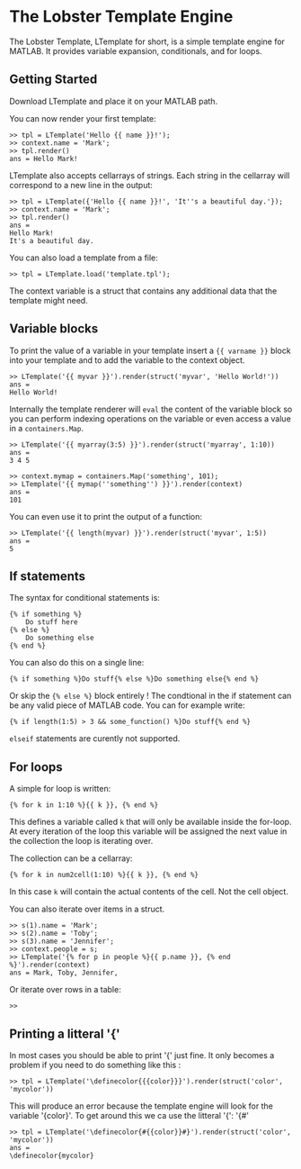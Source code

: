 
# The Lobster Template Engine

The Lobster Template, LTemplate for short, is a simple template engine for MATLAB. It provides variable expansion, conditionals, and for loops. 

## Getting Started 

Download LTemplate and place it on your MATLAB path. 

You can now render your first template: 

    >> tpl = LTemplate('Hello {{ name }}!');
    >> context.name = 'Mark';
    >> tpl.render()
    ans = Hello Mark!

LTemplate also accepts cellarrays of strings. Each string in the cellarray will correspond to a new line in the output: 

    >> tpl = LTemplate({'Hello {{ name }}!', 'It''s a beautiful day.'});
    >> context.name = 'Mark';
    >> tpl.render()
    ans = 
    Hello Mark!    
    It's a beautiful day.

You can also load a template from a file:

    >> tpl = LTemplate.load('template.tpl');

The context variable is a struct that contains any additional data that the template might need. 

## Variable blocks

To print the value of a variable in your template insert a `{{ varname }}` block into your template and to add the variable to the context object. 
    
    >> LTemplate('{{ myvar }}').render(struct('myvar', 'Hello World!'))
    ans = 
    Hello World!

Internally the template renderer will `eval` the content of the variable block so you can perform indexing operations on the variable or even access a value in a `containers.Map`. 

    >> LTemplate('{{ myarray(3:5) }}').render(struct('myarray', 1:10))
    ans = 
    3 4 5

    >> context.mymap = containers.Map('something', 101);
    >> LTemplate('{{ mymap(''something'') }}').render(context)
    ans = 
    101

You can even use it to print the output of a function: 

    >> LTemplate('{{ length(myvar) }}').render(struct('myvar', 1:5))
    ans = 
    5

## If statements

The syntax for conditional statements is: 
    
    {% if something %}
        Do stuff here 
    {% else %}
        Do something else
    {% end %}

You can also do this on a single line: 

    {% if something %}Do stuff{% else %}Do something else{% end %}

Or skip the `{% else %}` block entirely ! The condtional in the if statement can be any valid piece of MATLAB code. You can for example write: 

    {% if length(1:5) > 3 && some_function() %}Do stuff{% end %}

`elseif` statements are curently not supported.

## For loops

A simple for loop is written:

    {% for k in 1:10 %}{{ k }}, {% end %}

This defines a variable called `k` that will only be available inside the for-loop. At every iteration of the loop this variable will be assigned the next value in the collection the loop is iterating over. 

The collection can be a cellarray:

    {% for k in num2cell(1:10) %}{{ k }}, {% end %}

In this case `k` will contain the actual contents of the cell. Not the cell object. 

You can also iterate over items in a struct. 

    >> s(1).name = 'Mark';
    >> s(2).name = 'Toby';
    >> s(3).name = 'Jennifer';
    >> context.people = s;
    >> LTemplate('{% for p in people %}{{ p.name }}, {% end %}').render(context)
    ans = Mark, Toby, Jennifer, 

Or iterate over rows in a table:

    >> 

## Printing a litteral '{'

In most cases you should be able to print '{' just fine. It only becomes a problem if you need to do something like this : 

    >> tpl = LTemplate('\definecolor{{{color}}}').render(struct('color', 'mycolor'))

This will produce an error because the template engine will look for the variable '{color}'. To get around this we ca use the litteral '{': '{#'

    >> tpl = LTemplate('\definecolor{#{{color}}#}').render(struct('color', 'mycolor'))
    ans = 
    \definecolor{mycolor}

